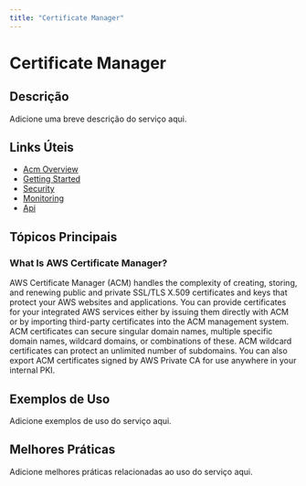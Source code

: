```yaml
---
title: "Certificate Manager"
---
```


# Certificate Manager

## Descrição

Adicione uma breve descrição do serviço aqui.

## Links Úteis

- [Acm Overview](https://docs.aws.amazon.com/acm/latest/userguide/acm-overview.html)
- [Getting Started](https://docs.aws.amazon.com/acm/latest/userguide/getting-started.html)
- [Security](https://docs.aws.amazon.com/acm/latest/userguide/security.html)
- [Monitoring](https://docs.aws.amazon.com/acm/latest/userguide/monitoring.html)
- [Api](https://docs.aws.amazon.com/acm/latest/userguide/api.html)

## Tópicos Principais

### What Is AWS Certificate Manager?

AWS Certificate Manager (ACM) handles the complexity of creating, storing, and renewing public and
    private SSL/TLS X.509 certificates and keys that protect your AWS websites and applications.
    You can provide certificates for your integrated AWS
      services either by issuing them directly with ACM or by importing third-party certificates into the ACM
    management system. ACM certificates can secure singular domain names, multiple specific domain
    names, wildcard domains, or combinations of these. ACM wildcard certificates can protect an
    unlimited number of subdomains. You can also export ACM
    certificates signed by AWS Private CA for use anywhere in your internal PKI. 

## Exemplos de Uso

Adicione exemplos de uso do serviço aqui.

## Melhores Práticas

Adicione melhores práticas relacionadas ao uso do serviço aqui.
